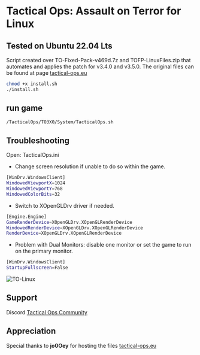 # Tactical Ops: Assault on Terror for Linux

## Tested on Ubuntu 22.04 Lts

Script created over TO-Fixed-Pack-v469d.7z and TOFP-LinuxFiles.zip that automates and applies the patch for v3.4.0 and v3.5.0.
The original files can be found at page [tactical-ops.eu](https://tactical-ops.eu/to-aot-fixed-pack.php)

```bash
chmod +x install.sh
./install.sh
```

## run game

```bash
/TacticalOps/TO3X0/System/TacticalOps.sh
```

## Troubleshooting

Open: TacticalOps.ini

- Change screen resolution if unable to do so within the game.

```bash
[WinDrv.WindowsClient]
WindowedViewportX=1024
WindowedViewportY=768
WindowedColorBits=32
```

- Switch to XOpenGLDrv driver if needed.

```bash
[Engine.Engine]
GameRenderDevice=XOpenGLDrv.XOpenGLRenderDevice
WindowedRenderDevice=XOpenGLDrv.XOpenGLRenderDevice
RenderDevice=XOpenGLDrv.XOpenGLRenderDevice
```

- Problem with Dual Monitors: disable one monitor or set the game to run on the primary monitor.

```bash
[WinDrv.WindowsClient]
StartupFullscreen=False
```

![TO-Linux](https://github.com/rdrgox/TacticalOps_Linux/assets/37422880/81e5523c-0cd0-43f9-b4fa-427a93f8b96e)


## Support

Discord [Tactical Ops Community](https://discord.com/invite/EHMfnqr)

## Appreciation
Special thanks to **jo0Oey** for hosting the files [tactical-ops.eu](https://tactical-ops.eu)
